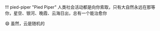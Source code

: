 !!! pied-piper "Pied Piper"
    人类社会活动都是向你索取，只有大自然永远在那等你，星空、银河、晚霞、云海日出，总有一个能治愈你

:smile: 
虽然，云是随机的



